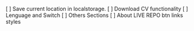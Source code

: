 [ ] Save current location in localstorage.
[ ] Download CV functionality
[ ] Lenguage and Switch
[ ] Others Sections
[ ] About LIVE REPO btn links styles